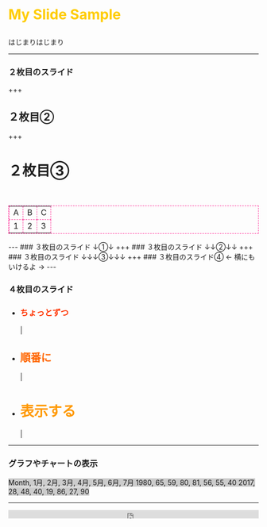 # <p style="color:#ffcc00;">My Slide Sample</p>

はじまりはじまり

---
### ２枚目のスライド
+++
## ２枚目②
+++
# ２枚目③

<table style="border:1px dashed #F39;">
    <tr style="border:1px dashed #F39;">
        <td style="border:1px dashed #F39;">A</td>
        <td style="border:1px dashed #F39;">B</td>
        <td style="border:1px dashed #F39;">C</td>
    </tr>
    <tr style="border:1px dashed #F39;">
        <td style="border:1px dashed #F39;">1</td>
        <td style="border:1px dashed #F39;">2</td>
        <td style="border:1px dashed #F39;">3</td>
    </tr>
</table>
---
### ３枚目のスライド
↓①↓
+++
### ３枚目のスライド
↓↓②↓↓
+++
### ３枚目のスライド
↓↓↓③↓↓↓
+++
### ３枚目のスライド④
← 横にもいけるよ →
---

### ４枚目のスライド
- <h3 style="color:#f30;">ちょっとずつ</h3> |
- <h2 style="color:#f60;">順番に</h2> |
- <h1 style="color:#f90;">表示する</h1> |
---
### グラフやチャートの表示

<canvas data-chart="radar" style="background-color:#ccc;">
    Month, 1月, 2月, 3月, 4月, 5月, 6月, 7月
    1980, 65, 59, 80, 81, 56, 55, 40
    2017, 28, 48, 40, 19, 86, 27, 90
</canvas>


---
<div style="position:relative;">
<iframe src="https://player.vimeo.com/video/23758357" style="position:absolute;top:0;left:0;width:100%;height:100%;" frameborder="0" webkitallowfullscreen mozallowfullscreen allowfullscreen></iframe>
    ### END
</div>
<script src="https://player.vimeo.com/api/player.js"></script>

